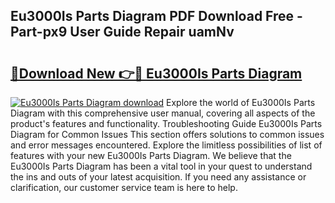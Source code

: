 ## Eu3000Is Parts Diagram PDF Download Free - Part-px9 User Guide Repair uamNv

# <h2><a href="http://dfl6lfp.blite.top/?on=Eu3000Is+Parts+Diagram">🔗Download New 👉🔴 Eu3000Is Parts Diagram</a></h2>

[![Eu3000Is Parts Diagram download](https://i.imgur.com/lujVjoI.png)](http://dfl6lfp.blite.top/?on=Eu3000Is+Parts+Diagram)
Explore the world of Eu3000Is Parts Diagram with this comprehensive user manual, covering all aspects of the product's features and functionality. Troubleshooting Guide Eu3000Is Parts Diagram for Common Issues This section offers solutions to common issues and error messages encountered. Explore the limitless possibilities of list of features with your new Eu3000Is Parts Diagram. We believe that the Eu3000Is Parts Diagram has been a vital tool in your quest to understand the ins and outs of your latest acquisition. If you need any assistance or clarification, our customer service team is here to help.
